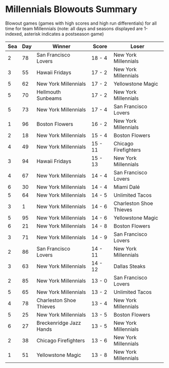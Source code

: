 # Millennials Blowouts Summary



Blowout games (games with high scores and high run differentials) for all time for team Millennials (note: all days and seasons displayed are 1-indexed, asterisk indicates a postseason game)


| Sea | Day | Winner | Score | Loser | 
| ------ |------ |------ |------ |------ |
| 2 | 78 | San Francisco Lovers | 18 - 4 | New York Millennials | 
| 3 | 55 | Hawaii Fridays | 17 - 2 | New York Millennials | 
| 5 | 62 | New York Millennials | 17 - 2 | Yellowstone Magic | 
| 5 | 70 | Hellmouth Sunbeams | 17 - 2 | New York Millennials | 
| 5 | 73 | New York Millennials | 17 - 4 | San Francisco Lovers | 
| 1 | 96 | Boston Flowers | 16 - 2 | New York Millennials | 
| 2 | 18 | New York Millennials | 15 - 4 | Boston Flowers | 
| 4 | 49 | New York Millennials | 15 - 11 | Chicago Firefighters | 
| 3 | 94 | Hawaii Fridays | 15 - 13 | New York Millennials | 
| 4 | 67 | New York Millennials | 14 - 4 | San Francisco Lovers | 
| 6 | 30 | New York Millennials | 14 - 4 | Miami Dalé | 
| 5 | 64 | New York Millennials | 14 - 5 | Unlimited Tacos | 
| 3 | 1 | New York Millennials | 14 - 6 | Charleston Shoe Thieves | 
| 5 | 95 | New York Millennials | 14 - 6 | Yellowstone Magic | 
| 6 | 21 | New York Millennials | 14 - 8 | Boston Flowers | 
| 3 | 71 | New York Millennials | 14 - 9 | San Francisco Lovers | 
| 2 | 86 | San Francisco Lovers | 14 - 11 | New York Millennials | 
| 3 | 63 | New York Millennials | 14 - 12 | Dallas Steaks | 
| 2 | 85 | New York Millennials | 13 - 0 | San Francisco Lovers | 
| 5 | 65 | New York Millennials | 13 - 2 | Unlimited Tacos | 
| 4 | 78 | Charleston Shoe Thieves | 13 - 4 | New York Millennials | 
| 5 | 25 | New York Millennials | 13 - 5 | Boston Flowers | 
| 6 | 27 | Breckenridge Jazz Hands | 13 - 5 | New York Millennials | 
| 2 | 38 | Chicago Firefighters | 13 - 6 | New York Millennials | 
| 1 | 51 | Yellowstone Magic | 13 - 8 | New York Millennials | 


